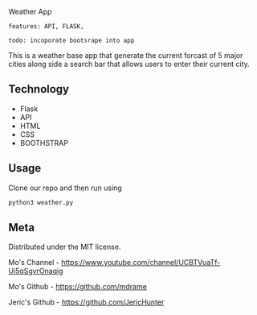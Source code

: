 

Weather App

	features: API, FLASK,

	todo: incoporate bootsrape into app



This is a weather base app that generate the current forcast of 5 major cities along side a search bar that allows users to enter their current city.


## Technology

* Flask
* API
* HTML
* CSS
* BOOTHSTRAP





## Usage

Clone our repo and then run using

```sh
python3 weather.py
```




## Meta

Distributed under the MIT license.


Mo's Channel - https://www.youtube.com/channel/UCBTVuaTf-Ui5qSgvrOnaqig

Mo's Github - https://github.com/mdrame

Jeric's Github - https://github.com/JericHunter

<!-- Markdown link & img dfn's -->
[python3-image]: https://img.shields.io/badge/-python3-brightgreen
[MIT]: https://img.shields.io/badge/License-MIT-blue
